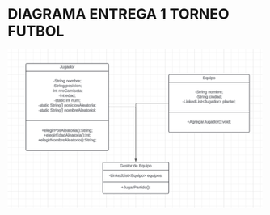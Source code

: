 <!DOCTYPE html>
<html lang="en">
<head>
    <meta charset="UTF-8">
    <meta name="viewport" content="width=device-width, initial-scale=1.0">
    <title>Document</title>
</head>
<body>
    <h1>DIAGRAMA ENTREGA 1 TORNEO FUTBOL</h1>
    <img src="Diagrama.png" alt="">
</body>
</html>
